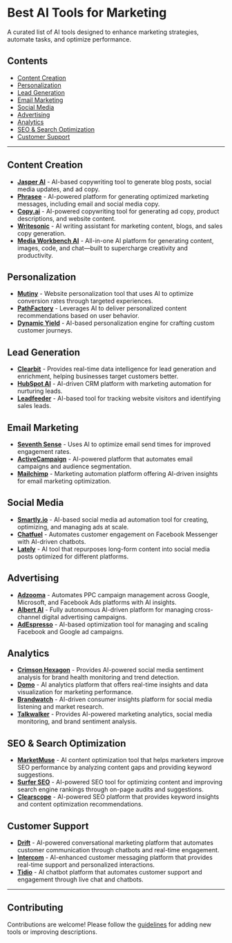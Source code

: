 # ‌Best AI Tools for Marketing 

A curated list of AI tools designed to enhance marketing strategies, automate tasks, and optimize performance.

## Contents
- [Content Creation](#content-creation)
- [Personalization](#personalization)
- [Lead Generation](#lead-generation)
- [Email Marketing](#email-marketing)
- [Social Media](#social-media)
- [Advertising](#advertising)
- [Analytics](#analytics)
- [SEO & Search Optimization](#seo--search-optimization)
- [Customer Support](#customer-support)

---

## Content Creation

- **[Jasper AI](https://www.jasper.ai/)** - AI-based copywriting tool to generate blog posts, social media updates, and ad copy.
- **[Phrasee](https://www.phrasee.co/)** - AI-powered platform for generating optimized marketing messages, including email and social media copy.
- **[Copy.ai](https://www.copy.ai/)** - AI-powered copywriting tool for generating ad copy, product descriptions, and website content.
- **[Writesonic](https://writesonic.com/)** - AI writing assistant for marketing content, blogs, and sales copy generation.
- **[Media Workbench AI](https://mediaworkbench.ai/)** - All-in-one AI platform for generating content, images, code, and chat—built to supercharge creativity and productivity.

## Personalization

- **[Mutiny](https://www.mutinyhq.com/)** - Website personalization tool that uses AI to optimize conversion rates through targeted experiences.
- **[PathFactory](https://www.pathfactory.com/)** - Leverages AI to deliver personalized content recommendations based on user behavior.
- **[Dynamic Yield](https://www.dynamicyield.com/)** - AI-based personalization engine for crafting custom customer journeys.

## Lead Generation

- **[Clearbit](https://clearbit.com/)** - Provides real-time data intelligence for lead generation and enrichment, helping businesses target customers better.
- **[HubSpot AI](https://www.hubspot.com/)** - AI-driven CRM platform with marketing automation for nurturing leads.
- **[Leadfeeder](https://www.leadfeeder.com/)** - AI-based tool for tracking website visitors and identifying sales leads.

## Email Marketing

- **[Seventh Sense](https://www.theseventhsense.com/)** - Uses AI to optimize email send times for improved engagement rates.
- **[ActiveCampaign](https://www.activecampaign.com/)** - AI-powered platform that automates email campaigns and audience segmentation.
- **[Mailchimp](https://mailchimp.com/)** - Marketing automation platform offering AI-driven insights for email marketing optimization.

## Social Media

- **[Smartly.io](https://www.smartly.io/)** - AI-based social media ad automation tool for creating, optimizing, and managing ads at scale.
- **[Chatfuel](https://www.chatfuel.com/)** - Automates customer engagement on Facebook Messenger with AI-driven chatbots.
- **[Lately](https://www.lately.ai/)** - AI tool that repurposes long-form content into social media posts optimized for different platforms.

## Advertising

- **[Adzooma](https://www.adzooma.com/)** - Automates PPC campaign management across Google, Microsoft, and Facebook Ads platforms with AI insights.
- **[Albert AI](https://albert.ai/)** - Fully autonomous AI-driven platform for managing cross-channel digital advertising campaigns.
- **[AdEspresso](https://adespresso.com/)** - AI-based optimization tool for managing and scaling Facebook and Google ad campaigns.

## Analytics

- **[Crimson Hexagon](https://www.crimsonhexagon.com/)** - Provides AI-powered social media sentiment analysis for brand health monitoring and trend detection.
- **[Domo](https://www.domo.com/)** - AI analytics platform that offers real-time insights and data visualization for marketing performance.
- **[Brandwatch](https://www.brandwatch.com/)** - AI-driven consumer insights platform for social media listening and market research.
- **[Talkwalker](https://www.talkwalker.com/)** - Provides AI-powered marketing analytics, social media monitoring, and brand sentiment analysis.

## SEO & Search Optimization

- **[MarketMuse](https://www.marketmuse.com/)** - AI content optimization tool that helps marketers improve SEO performance by analyzing content gaps and providing keyword suggestions.
- **[Surfer SEO](https://surferseo.com/)** - AI-powered SEO tool for optimizing content and improving search engine rankings through on-page audits and suggestions.
- **[Clearscope](https://www.clearscope.io/)** - AI-powered SEO platform that provides keyword insights and content optimization recommendations.

## Customer Support

- **[Drift](https://www.drift.com/)** - AI-powered conversational marketing platform that automates customer communication through chatbots and real-time engagement.
- **[Intercom](https://www.intercom.com/)** - AI-enhanced customer messaging platform that provides real-time support and personalized interactions.
- **[Tidio](https://www.tidio.com/)** - AI chatbot platform that automates customer support and engagement through live chat and chatbots.

---

## Contributing

Contributions are welcome! Please follow the [guidelines](CONTRIBUTING.md) for adding new tools or improving descriptions.

